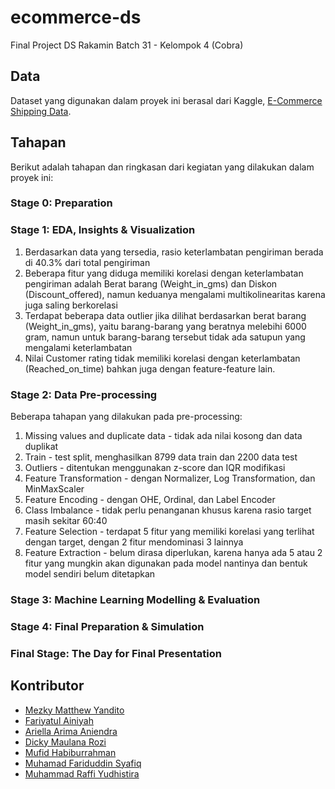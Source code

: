 # ecommerce-ds
Final Project DS Rakamin Batch 31 - Kelompok 4 (Cobra)

## Data
Dataset yang digunakan dalam proyek ini berasal dari Kaggle, [E-Commerce Shipping Data](https://www.kaggle.com/datasets/prachi13/customer-analytics).

## Tahapan
Berikut adalah tahapan dan ringkasan dari kegiatan yang dilakukan dalam proyek ini:

### Stage 0: Preparation

### Stage 1: EDA, Insights & Visualization
1. Berdasarkan data yang tersedia, rasio keterlambatan pengiriman berada di 40.3% dari total pengiriman
2. Beberapa fitur yang diduga memiliki korelasi dengan keterlambatan pengiriman adalah Berat barang (Weight_in_gms) dan Diskon (Discount_offered), namun keduanya mengalami multikolinearitas karena juga saling berkorelasi
3. Terdapat beberapa data outlier jika dilihat berdasarkan berat barang (Weight_in_gms), yaitu barang-barang yang beratnya melebihi 6000 gram, namun untuk barang-barang tersebut tidak ada satupun yang mengalami keterlambatan
4. Nilai Customer rating tidak memiliki korelasi dengan keterlambatan (Reached_on_time) bahkan juga dengan feature-feature lain.

### Stage 2: Data Pre-processing
Beberapa tahapan yang dilakukan pada pre-processing:
1. Missing values and duplicate data - tidak ada nilai kosong dan data duplikat
2. Train - test split, menghasilkan 8799 data train dan 2200 data test
3. Outliers - ditentukan menggunakan z-score dan IQR modifikasi
4. Feature Transformation - dengan Normalizer, Log Transformation, dan MinMaxScaler
5. Feature Encoding - dengan OHE, Ordinal, dan Label Encoder
6. Class Imbalance - tidak perlu penanganan khusus karena rasio target masih sekitar 60:40
7. Feature Selection - terdapat 5 fitur yang memiliki korelasi yang terlihat dengan target, dengan 2 fitur mendominasi 3 lainnya
8. Feature Extraction - belum dirasa diperlukan, karena hanya ada 5 atau 2 fitur yang mungkin akan digunakan pada model nantinya dan bentuk model sendiri belum ditetapkan

### Stage 3: Machine Learning Modelling & Evaluation

### Stage 4: Final Preparation & Simulation

### Final Stage: The Day for Final Presentation


## Kontributor
- [Mezky Matthew Yandito](https://github.com/mezkymy)
- [Fariyatul Ainiyah](https://github.com/uniainiyah)
- [Ariella Arima Aniendra](https://github.com/arllarima)
- [Dicky Maulana Rozi](https://github.com/dickymrz)
- [Mufid Habiburrahman](https://github.com/hrmufid)
- [Muhamad Fariduddin Syafiq](https://github.com/MFSyafiq)
- [Muhammad Raffi Yudhistira](https://github.com/Mraffiy33)
